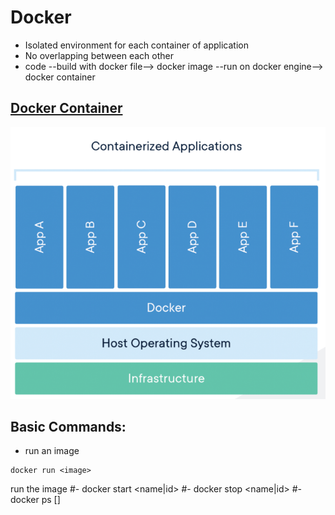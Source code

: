 # Docker
- Isolated environment for each container of application
- No overlapping between each other
- code --build with docker file--> docker image --run on docker engine--> docker container
## [Docker Container](https://www.docker.com/resources/what-container)
<img src="./src/container.jpg"></img>

## Basic Commands:
- run an image
```linux
docker run <image>
```
  run the image
#- docker start <name|id>
#- docker stop <name|id>
#- docker ps []
